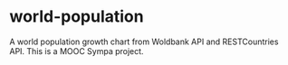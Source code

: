 # world-population
A world population growth chart from Woldbank API and RESTCountries API. This is a MOOC Sympa project.
